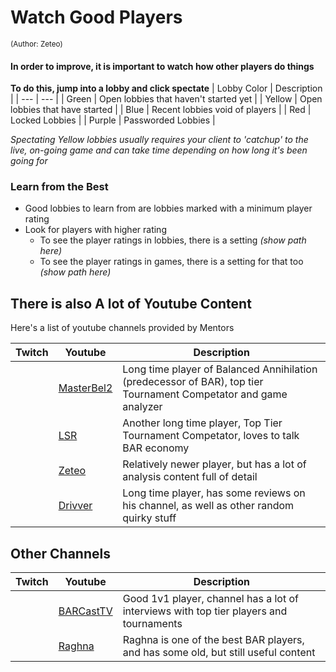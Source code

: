 

# Watch Good Players
<sub></sup>(Author: Zeteo)</sup></sub>

#### In order to improve, it is important to watch how other players do things

**To do this, jump into a lobby and click spectate**
| Lobby Color | Description |
| --- | --- |
| Green | Open lobbies that haven't started yet |
| Yellow | Open lobbies that have started |
| Blue | Recent lobbies void of players |
| Red | Locked Lobbies |
| Purple | Passworded Lobbies |

*Spectating Yellow lobbies usually requires your client to 'catchup' to the live, on-going game and can take time depending on how long it's been going for*

### Learn from the Best

- Good lobbies to learn from are lobbies marked with a minimum player rating
- Look for players with higher rating
	- To see the player ratings in lobbies, there is a setting *(show path here)*
	- To see the player ratings in games, there is a setting for that too *(show path here)*

## There is also A lot of Youtube Content

Here's a list of youtube channels provided by Mentors

| Twitch | Youtube | Description |
| --- | --- | --- |
|  | [MasterBel2](https://www.youtube.com/@MasterBel2) | Long time player of Balanced Annihilation (predecessor of BAR), top tier Tournament Competator and game analyzer |
|  | [LSR](https://www.youtube.com/@lolsteamroller) | Another long time player, Top Tier Tournament Competator, loves to talk BAR economy |
|  | [Zeteo](https://www.youtube.com/@Zeteo-) | Relatively newer player, but has a lot of analysis content full of detail |
|  | [Drivver](https://www.youtube.com/@drivver4470) | Long time player, has some reviews on his channel, as well as other random quirky stuff |

## Other Channels
| Twitch | Youtube | Description |
| --- | --- | --- |
|  | [BARCastTV](https://www.youtube.com/@BARCastTV) | Good 1v1 player, channel has a lot of interviews with top tier players and tournaments |
|  | [Raghna](https://www.youtube.com/@raghna) | Raghna is one of the best BAR players, and has some old, but still useful content |


